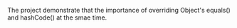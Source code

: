 The project demonstrate that the importance of overriding Object's equals() and hashCode() at the smae time.


